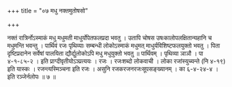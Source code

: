 +++
title = "०७ मधु नक्तमुतोषसो"

+++

नक्तं रात्रिर्नोऽस्माकं मधु मधुमती माधुर्योपेतफलप्रदा भवतु । उतापि चोषस उषःकालोपलक्षितान्यहानि च मधुमन्ति भवन्तु । पार्थिवं रजः पृथिव्याः सम्बन्धी लोकोऽस्माकं मधुमत् माधुर्यविशिष्टफलयुक्तो भवतु । पिता दृष्टिप्रदानेन सर्वेषां पालयिता द्यौर्द्युलोकोऽपि मधु मधुयुक्तो भवतु ॥ पार्थिवम् । पृथिव्या ञाञौ । पा ४-१-८५-२ । इति प्राग्दीवृतीयोऽञ्प्रत्ययः । रजः । रजःशब्दो लोकवाची । लोका रजांस्युच्यन्ते (नि ४-१९) इति यास्कः । रजन्त्यस्मिञ्चना इति रजः । असुनि रजकरजनरजःसूपसङ्ख्यानम् । का ६-४-२४-४ । इति रञ्जेर्नलोपः ॥ ७ ॥